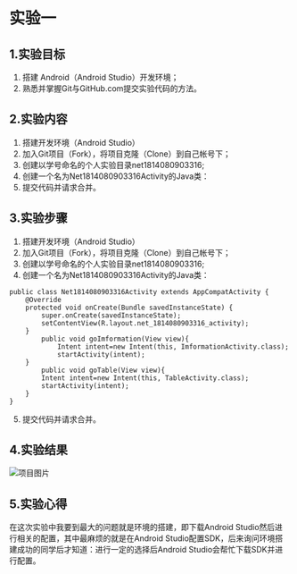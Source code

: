 # 实验一

## 1.实验目标
1. 搭建 Android（Android Studio）开发环境；
2. 熟悉并掌握Git与GitHub.com提交实验代码的方法。

## 2.实验内容
1. 搭建开发环境（Android Studio）
2. 加入Git项目（Fork），将项目克隆（Clone）到自己帐号下；
3. 创建以学号命名的个人实验目录net1814080903316;
4. 创建一个名为Net1814080903316Activity的Java类：
5. 提交代码并请求合并。

## 3.实验步骤
1. 搭建开发环境（Android Studio）
2. 加入Git项目（Fork），将项目克隆（Clone）到自己帐号下；
3. 创建以学号命名的个人实验目录net1814080903316;
4. 创建一个名为Net1814080903316Activity的Java类：
```
public class Net1814080903316Activity extends AppCompatActivity {
    @Override
    protected void onCreate(Bundle savedInstanceState) {
        super.onCreate(savedInstanceState);
        setContentView(R.layout.net_1814080903316_activity);
    }
        public void goImformation(View view){
            Intent intent=new Intent(this, ImformationActivity.class);
            startActivity(intent);
    }
        public void goTable(View view){
        Intent intent=new Intent(this, TableActivity.class);
        startActivity(intent);
    }
}
```
5. 提交代码并请求合并。

## 4.实验结果
![项目图片](https://raw.githubusercontent.com/alllovetaken/android-labs-2020/master/students/net1814080903316/net1814080903316.jpg)

## 5.实验心得
  在这次实验中我要到最大的问题就是环境的搭建，即下载Android Studio然后进行相关的配置，其中最麻烦的就是在Android Studio配置SDK，后来询问环境搭建成功的同学后才知道：进行一定的选择后Android Studio会帮忙下载SDK并进行配置。
